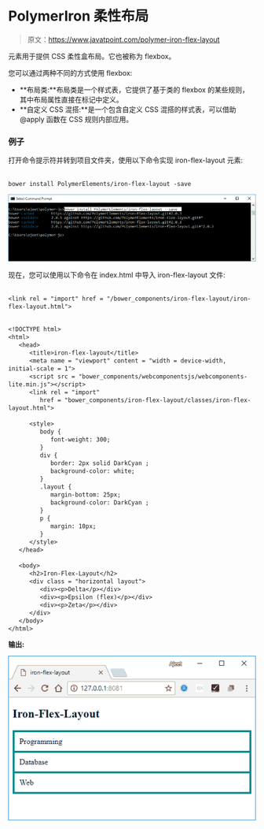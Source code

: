 # PolymerIron 柔性布局

> 原文：<https://www.javatpoint.com/polymer-iron-flex-layout>

<iron-flex-layout>元素用于提供 CSS 柔性盒布局。它也被称为 flexbox。</iron-flex-layout>

您可以通过两种不同的方式使用 flexbox:

*   **布局类:**布局类是一个样式表，它提供了基于类的 flexbox 的某些规则，其中布局属性直接在标记中定义。
*   **自定义 CSS 混搭:**是一个包含自定义 CSS 混搭的样式表，可以借助@apply 函数在 CSS 规则内部应用。

### 例子

打开命令提示符并转到项目文件夹，使用以下命令实现 iron-flex-layout 元素:

```

bower install PolymerElements/iron-flex-layout -save

```

![iron flex layout](img/79ebadb8175b04c68a12413280bbbb6b.png)

现在，您可以使用以下命令在 index.html 中导入 iron-flex-layout 文件:

```

<link rel = "import" href = "/bower_components/iron-flex-layout/iron-flex-layout.html">

```

```

<!DOCTYPE html>
<html>
   <head>
      <title>iron-flex-layout</title>
      <meta name = "viewport" content = "width = device-width, initial-scale = 1">
      <script src = "bower_components/webcomponentsjs/webcomponents-lite.min.js"></script>
      <link rel = "import"
         href = "bower_components/iron-flex-layout/classes/iron-flex-layout.html">

      <style>
         body {
            font-weight: 300;
         }
         div {
            border: 2px solid DarkCyan ;
            background-color: white;
         }
         .layout {
            margin-bottom: 25px;
            background-color: DarkCyan ;
         }
         p {
            margin: 10px;
         }
      </style>
   </head>

   <body>
      <h2>Iron-Flex-Layout</h2>
      <div class = "horizontal layout">
         <div><p>Delta</p></div>
         <div><p>Epsilon (flex)</p></div>
         <div><p>Zeta</p></div>
      </div>
   </body>
</html>

```

**输出:**

![iron flex layout 2](img/0bec67414d44949041719416a0d40fb5.png)